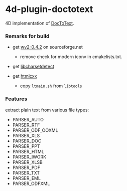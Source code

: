 # 4d-plugin-doctotext
4D implementation of [DocToText](http://silvercoders.com/en/products/doctotext/).

### Remarks for build

* get [wv2-0.4.2](https://sourceforge.net/projects/wvware/files/wv2/) on sourceforge.net
  * remove check for modern iconv in cmakelists.txt.

* get [libcharsetdetect](https://github.com/batterseapower/libcharsetdetect)

* get [htmlcxx](http://htmlcxx.sourceforge.net)
  * copy `ltmain.sh` from `libtools` 
  
### Features

extract plain text from various file types:

* PARSER_AUTO
* PARSER_RTF
* PARSER_ODF_OOXML
* PARSER_XLS
* PARSER_DOC
* PARSER_PPT
* PARSER_HTML
* PARSER_IWORK
* PARSER_XLSB
* PARSER_PDF
* PARSER_TXT
* PARSER_EML
* PARSER_ODFXML
